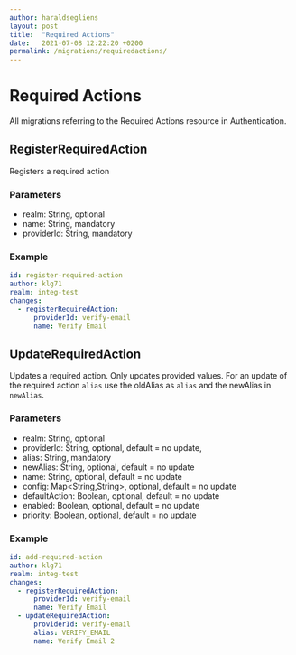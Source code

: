 ```yaml
---
author: haraldsegliens
layout: post
title:  "Required Actions"
date:   2021-07-08 12:22:20 +0200
permalink: /migrations/requiredactions/
---
```

# Required Actions
All migrations referring to the Required Actions resource in Authentication.

## RegisterRequiredAction
Registers a required action

### Parameters
- realm: String, optional
- name: String, mandatory
- providerId: String, mandatory

### Example
```yaml
id: register-required-action
author: klg71
realm: integ-test
changes:
  - registerRequiredAction:
      providerId: verify-email
      name: Verify Email
```

## UpdateRequiredAction
Updates a required action.
Only updates provided values.
For an update of the required action `alias` use the oldAlias as `alias` and the newAlias in `newAlias`.

### Parameters
- realm: String, optional
- providerId: String, optional, default = no update,
- alias: String, mandatory
- newAlias: String, optional, default = no update
- name: String, optional, default = no update
- config: Map<String,String>, optional, default = no update
- defaultAction: Boolean, optional, default = no update
- enabled: Boolean, optional, default = no update
- priority: Boolean, optional, default = no update

### Example
```yaml
id: add-required-action
author: klg71
realm: integ-test
changes:
  - registerRequiredAction:
      providerId: verify-email
      name: Verify Email
  - updateRequiredAction:
      providerId: verify-email
      alias: VERIFY_EMAIL
      name: Verify Email 2
```

